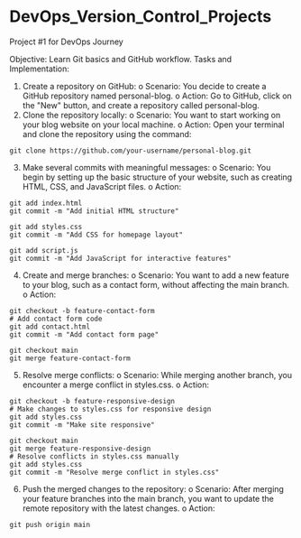 # DevOps_Version_Control_Projects
Project #1 for DevOps Journey

Objective: Learn Git basics and GitHub workflow.
Tasks and Implementation:
1.	Create a repository on GitHub:
o	Scenario: You decide to create a GitHub repository named personal-blog.
o	Action: Go to GitHub, click on the "New" button, and create a repository called personal-blog.
2.	Clone the repository locally:
o	Scenario: You want to start working on your blog website on your local machine.
o	Action: Open your terminal and clone the repository using the command:

```
git clone https://github.com/your-username/personal-blog.git
```
3.	Make several commits with meaningful messages:
o	Scenario: You begin by setting up the basic structure of your website, such as creating HTML, CSS, and JavaScript files.
o	Action:
```
git add index.html
git commit -m "Add initial HTML structure"
```
```
git add styles.css
git commit -m "Add CSS for homepage layout"

git add script.js
git commit -m "Add JavaScript for interactive features"
```
4.	Create and merge branches:
o	Scenario: You want to add a new feature to your blog, such as a contact form, without affecting the main branch.
o	Action:
```
git checkout -b feature-contact-form
# Add contact form code
git add contact.html
git commit -m "Add contact form page"

git checkout main
git merge feature-contact-form
```
5.	Resolve merge conflicts:
o	Scenario: While merging another branch, you encounter a merge conflict in styles.css.
o	Action:
```
git checkout -b feature-responsive-design
# Make changes to styles.css for responsive design
git add styles.css
git commit -m "Make site responsive"

git checkout main
git merge feature-responsive-design
# Resolve conflicts in styles.css manually
git add styles.css
git commit -m "Resolve merge conflict in styles.css"
```
6.	Push the merged changes to the repository:
o	Scenario: After merging your feature branches into the main branch, you want to update the remote repository with the latest changes.
o	Action:
```
git push origin main
```